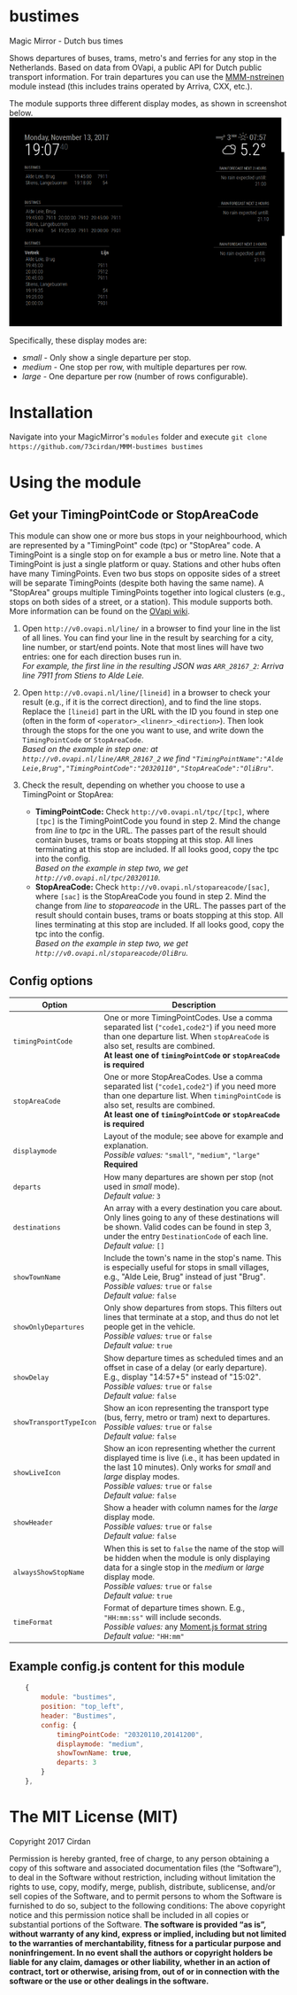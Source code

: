# bustimes
Magic Mirror - Dutch bus times

Shows departures of buses, trams, metro's and ferries for any stop in the Netherlands.
Based on data from OVapi, a public API for Dutch public transport information.
For train departures you can use the
[MMM-nstreinen](https://github.com/qistoph/MMM-nstreinen/) module instead (this
includes trains operated by Arriva, CXX, etc.).

The module supports three different display modes, as shown in screenshot below.
![Example screenshot](https://github.com/73cirdan/MMM-bustimes/blob/master/screenshot.png)

Specifically, these display modes are:
 - *small* - Only show a single departure per stop.
 - *medium* - One stop per row, with multiple departures per row.
 - *large* - One departure per row (number of rows configurable).


# Installation
Navigate into your MagicMirror's `modules` folder and execute
 `git clone https://github.com/73cirdan/MMM-bustimes bustimes`

# Using the module

## Get your TimingPointCode or StopAreaCode

This module can show one or more bus stops in your neighbourhood, which are
represented by a "TimingPoint" code (tpc) or "StopArea" code. A TimingPoint is
a single stop on for example a bus or metro line. Note that a TimingPoint is
just a single platform or quay. Stations and other hubs often have many
TimingPoints. Even two bus stops on opposite sides of a street will be separate
TimingPoints (despite both having the same name). A "StopArea" groups multiple
TimingPoints together into logical clusters (e.g., stops on both sides of
a street, or a station). This module supports both.
More information can be found on the
[OVapi wiki](https://github.com/skywave/KV78Turbo-OVAPI/wiki).

1. Open `http://v0.ovapi.nl/line/` in a browser to find your line in the list of
   all lines.  You can find your line in the result by searching for a city,
   line number, or start/end points. Note that most lines will have two entries:
   one for each direction buses run in.<br>
   *For example, the first line in the resulting JSON was `ARR_28167_2`: Arriva
   line 7911 from Stiens to Alde Leie.*

2. Open `http://v0.ovapi.nl/line/[lineid]` in a browser to check your result
   (e.g., if it is the correct direction), and to find the line stops.  Replace
   the `[lineid]` part in the URL with the ID you found in step one (often in
   the form of `<operator>_<linenr>_<direction>`). Then look through the stops
   for the one you want to use, and write down the `TimingPointCode` or
   `StopAreaCode`.<br>
   *Based on the example in step one: at `http://v0.ovapi.nl/line/ARR_28167_2`
   we find `"TimingPointName":"Alde Leie,Brug","TimingPointCode":"20320110","StopAreaCode":"OliBru"`.*

3. Check the result, depending on whether you choose to use a TimingPoint or
   StopArea:
   - **TimingPointCode:** Check `http://v0.ovapi.nl/tpc/[tpc]`, where `[tpc]` is
     the TimingPointCode you found in step 2. Mind the change from *line* to
     *tpc* in the URL. The passes part of the result should contain buses,
     trams or boats stopping at this stop. All lines terminating at this stop
     are included. If all looks good, copy the tpc into the config.<br>
     *Based on the example in step two, we get `http://v0.ovapi.nl/tpc/20320110`.*
   - **StopAreaCode:** Check `http://v0.ovapi.nl/stopareacode/[sac]`, where
     `[sac]` is the StopAreaCode you found in step 2. Mind the change from
     *line* to *stopareacode* in the URL. The passes part of the result
     should contain buses, trams or boats stopping at this stop. All lines
     terminating at this stop are included. If all looks good, copy the tpc into
     the config.<br>
     *Based on the example in step two, we get `http://v0.ovapi.nl/stopareacode/OliBru`.*

## Config options

Option | Description
------ | -----------
`timingPointCode` | One or more TimingPointCodes. Use a comma separated list (`"code1,code2"`) if you need more than one departure list. When `stopAreaCode` is also set, results are combined.<br>**At least one of `timingPointCode` or `stopAreaCode` is required**
`stopAreaCode` | One or more StopAreaCodes. Use a comma separated list (`"code1,code2"`) if you need more than one departure list. When `timingPointCode` is also set, results are combined.<br>**At least one of `timingPointCode` or `stopAreaCode` is required**
`displaymode` | Layout of the module; see above for example and explanation.<br>*Possible values:* `"small"`, `"medium"`, `"large"`<br>**Required**
`departs` | How many departures are shown per stop (not used in *small* mode).<br>*Default value:* `3`
`destinations` | An array with a every destination you care about. Only lines going to any of these destinations will be shown. Valid codes can be found in step 3, under the entry `DestinationCode` of each line.<br>*Default value:* `[]`
`showTownName` | Include the town's name in the stop's name. This is especially useful for stops in small villages, e.g., "Alde Leie, Brug" instead of just "Brug".<br>*Possible values:* `true` or `false`<br>*Default value:* `false`
`showOnlyDepartures` | Only show departures from stops. This filters out lines that terminate at a stop, and thus do not let people get in the vehicle.<br>*Possible values:* `true` or `false`<br>*Default value:* `true`
`showDelay` | Show departure times as scheduled times and an offset in case of a delay (or early departure). E.g., display "14:57+5" instead of "15:02".<br>*Possible values:* `true` or `false`<br>*Default value:* `false`
`showTransportTypeIcon` | Show an icon representing the transport type (bus, ferry, metro or tram) next to departures.<br>*Possible values:* `true` or `false`<br>*Default value:* `false`
`showLiveIcon` | Show an icon representing whether the current displayed time is live (i.e., it has been updated in the last 10 minutes). Only works for *small* and *large* display modes.<br>*Possible values:* `true` or `false`<br>*Default value:* `false`
`showHeader` | Show a header with column names for the *large* display mode.<br>*Possible values:* `true` or `false`<br>*Default value:* `false`
`alwaysShowStopName` | When this is set to `false` the name of the stop will be hidden when the module is only displaying data for a single stop in the *medium* or *large* display mode.<br>*Possible values:* `true` or `false`<br>*Default value:* `true`
`timeFormat` | Format of departure times shown. E.g., `"HH:mm:ss"` will include seconds.<br>*Possible values:* any [Moment.js format string](https://momentjs.com/docs/#/displaying/format/)<br>*Default value:* `"HH:mm"`

## Example config.js content for this module
```javascript
    {
        module: "bustimes",
        position: "top_left",
        header: "Bustimes",
        config: {
            timingPointCode: "20320110,20141200",
            displaymode: "medium",
            showTownName: true,
            departs: 3
        }
    },
```

The MIT License (MIT)
=====================
Copyright 2017 Cirdan

Permission is hereby granted, free of charge, to any person obtaining a copy of this software and associated documentation files (the “Software”), to deal in the Software without restriction, including without limitation the rights to use, copy, modify, merge, publish, distribute, sublicense, and/or sell copies of the Software, and to permit persons to whom the Software is furnished to do so, subject to the following conditions: The above copyright notice and this permission notice shall be included in all copies or substantial portions of the Software. **The software is provided “as is”, without warranty of any kind, express or implied, including but not limited to the warranties of merchantability, fitness for a particular purpose and noninfringement. In no event shall the authors or copyright holders be liable for any claim, damages or other liability, whether in an action of contract, tort or otherwise, arising from, out of or in connection with the software or the use or other dealings in the software.**

